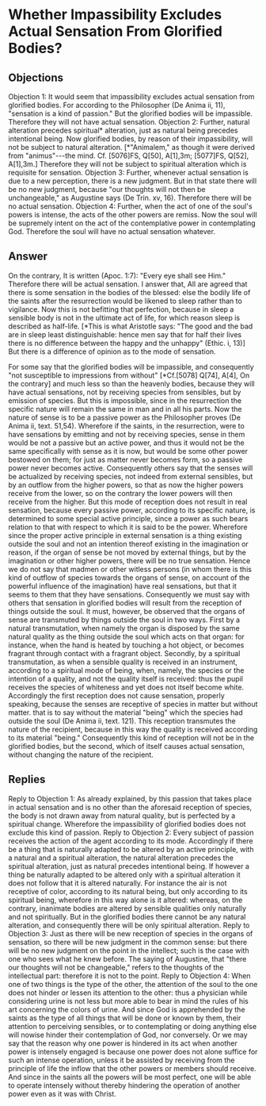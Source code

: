 # Whether Impassibility Excludes Actual Sensation From Glorified Bodies?
## Objections
Objection 1: It would seem that impassibility excludes actual sensation from glorified bodies. For according to the Philosopher (De Anima ii, 11), "sensation is a kind of passion." But the glorified bodies will be impassible. Therefore they will not have actual sensation.
Objection 2: Further, natural alteration precedes spiritual* alteration, just as natural being precedes intentional being. Now glorified bodies, by reason of their impassibility, will not be subject to natural alteration. [*"Animalem," as though it were derived from "animus"---the mind. Cf. [5076]FS, Q[50], A[1],3m; [5077]FS, Q[52], A[1],3m.] Therefore they will not be subject to spiritual alteration which is requisite for sensation.
Objection 3: Further, whenever actual sensation is due to a new perception, there is a new judgment. But in that state there will be no new judgment, because "our thoughts will not then be unchangeable," as Augustine says (De Trin. xv, 16). Therefore there will be no actual sensation.
Objection 4: Further, when the act of one of the soul's powers is intense, the acts of the other powers are remiss. Now the soul will be supremely intent on the act of the contemplative power in contemplating God. Therefore the soul will have no actual sensation whatever.
## Answer
On the contrary, It is written (Apoc. 1:7): "Every eye shall see Him." Therefore there will be actual sensation.
I answer that, All are agreed that there is some sensation in the bodies of the blessed: else the bodily life of the saints after the resurrection would be likened to sleep rather than to vigilance. Now this is not befitting that perfection, because in sleep a sensible body is not in the ultimate act of life, for which reason sleep is described as half-life. [*This is what Aristotle says: "The good and the bad are in sleep least distinguishable: hence men say that for half their lives there is no difference between the happy and the unhappy" (Ethic. i, 13)] But there is a difference of opinion as to the mode of sensation.

For some say that the glorified bodies will be impassible, and consequently "not susceptible to impressions from without" [*Cf.[5078] Q[74], A[4], On the contrary] and much less so than the heavenly bodies, because they will have actual sensations, not by receiving species from sensibles, but by emission of species. But this is impossible, since in the resurrection the specific nature will remain the same in man and in all his parts. Now the nature of sense is to be a passive power as the Philosopher proves (De Anima ii, text. 51,54). Wherefore if the saints, in the resurrection, were to have sensations by emitting and not by receiving species, sense in them would be not a passive but an active power, and thus it would not be the same specifically with sense as it is now, but would be some other power bestowed on them; for just as matter never becomes form, so a passive power never becomes active. Consequently others say that the senses will be actualized by receiving species, not indeed from external sensibles, but by an outflow from the higher powers, so that as now the higher powers receive from the lower, so on the contrary the lower powers will then receive from the higher. But this mode of reception does not result in real sensation, because every passive power, according to its specific nature, is determined to some special active principle, since a power as such bears relation to that with respect to which it is said to be the power. Wherefore since the proper active principle in external sensation is a thing existing outside the soul and not an intention thereof existing in the imagination or reason, if the organ of sense be not moved by external things, but by the imagination or other higher powers, there will be no true sensation. Hence we do not say that madmen or other witless persons (in whom there is this kind of outflow of species towards the organs of sense, on account of the powerful influence of the imagination) have real sensations, but that it seems to them that they have sensations. Consequently we must say with others that sensation in glorified bodies will result from the reception of things outside the soul. It must, however, be observed that the organs of sense are transmuted by things outside the soul in two ways. First by a natural transmutation, when namely the organ is disposed by the same natural quality as the thing outside the soul which acts on that organ: for instance, when the hand is heated by touching a hot object, or becomes fragrant through contact with a fragrant object. Secondly, by a spiritual transmutation, as when a sensible quality is received in an instrument, according to a spiritual mode of being, when, namely, the species or the intention of a quality, and not the quality itself is received: thus the pupil receives the species of whiteness and yet does not itself become white. Accordingly the first reception does not cause sensation, properly speaking, because the senses are receptive of species in matter but without matter. that is to say without the material "being" which the species had outside the soul (De Anima ii, text. 121). This reception transmutes the nature of the recipient, because in this way the quality is received according to its material "being." Consequently this kind of reception will not be in the glorified bodies, but the second, which of itself causes actual sensation, without changing the nature of the recipient.
## Replies
Reply to Objection 1: As already explained, by this passion that takes place in actual sensation and is no other than the aforesaid reception of species, the body is not drawn away from natural quality, but is perfected by a spiritual change. Wherefore the impassibility of glorified bodies does not exclude this kind of passion.
Reply to Objection 2: Every subject of passion receives the action of the agent according to its mode. Accordingly if there be a thing that is naturally adapted to be altered by an active principle, with a natural and a spiritual alteration, the natural alteration precedes the spiritual alteration, just as natural precedes intentional being. If however a thing be naturally adapted to be altered only with a spiritual alteration it does not follow that it is altered naturally. For instance the air is not receptive of color, according to its natural being, but only according to its spiritual being, wherefore in this way alone is it altered: whereas, on the contrary, inanimate bodies are altered by sensible qualities only naturally and not spiritually. But in the glorified bodies there cannot be any natural alteration, and consequently there will be only spiritual alteration.
Reply to Objection 3: Just as there will be new reception of species in the organs of sensation, so there will be new judgment in the common sense: but there will be no new judgment on the point in the intellect; such is the case with one who sees what he knew before. The saying of Augustine, that "there our thoughts will not be changeable," refers to the thoughts of the intellectual part: therefore it is not to the point.
Reply to Objection 4: When one of two things is the type of the other, the attention of the soul to the one does not hinder or lessen its attention to the other: thus a physician while considering urine is not less but more able to bear in mind the rules of his art concerning the colors of urine. And since God is apprehended by the saints as the type of all things that will be done or known by them, their attention to perceiving sensibles, or to contemplating or doing anything else will nowise hinder their contemplation of God, nor conversely. Or we may say that the reason why one power is hindered in its act when another power is intensely engaged is because one power does not alone suffice for such an intense operation, unless it be assisted by receiving from the principle of life the inflow that the other powers or members should receive. And since in the saints all the powers will be most perfect, one will be able to operate intensely without thereby hindering the operation of another power even as it was with Christ.